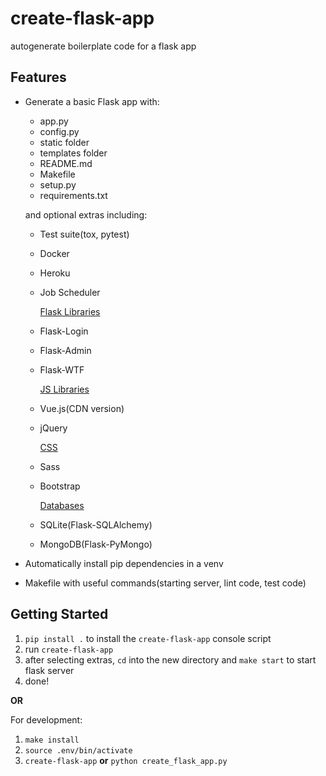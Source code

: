 # create-flask-app

autogenerate boilerplate code for a flask app

## Features

- Generate a basic Flask app with:

  - app.py
  - config.py
  - static folder
  - templates folder
  - README.md
  - Makefile
  - setup.py
  - requirements.txt

  and optional extras including:

  - Test suite(tox, pytest)
  - Docker
  - Heroku
  - Job Scheduler

    <u>Flask Libraries</u>

  - Flask-Login
  - Flask-Admin
  - Flask-WTF

    <u>JS Libraries</u>

  - Vue.js(CDN version)
  - jQuery

    <u>CSS</u>

  - Sass
  - Bootstrap

    <u>Databases</u>

  - SQLite(Flask-SQLAlchemy)
  - MongoDB(Flask-PyMongo)

- Automatically install pip dependencies in a venv
- Makefile with useful commands(starting server, lint code, test code)

## Getting Started

1. `pip install .` to install the `create-flask-app` console script
2. run `create-flask-app`
3. after selecting extras, `cd` into the new directory and `make start` to start flask server
4. done!

**OR**

For development:

1. `make install`
2. `source .env/bin/activate`
3. `create-flask-app` **or** `python create_flask_app.py`
